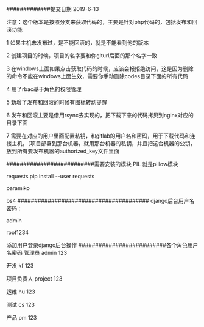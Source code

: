 #############提交日期 2019-6-13

注意：这个版本是按照分支来获取代码的，主要是针对php代码的，包括发布和回滚功能

1 如果主机未发布过，是不能回滚的，就是不能看到他的版本

2 创建项目的时候，项目的名字要和你giturl后面的那个名字一致

3 在windows上面如果点击获取代码的时候，应该会报拒绝访问，这是因为删除的命令不能在windows上面生效，需要你手动删除codes目录下面的所有代码

4 用了rbac基于角色的权限管理

5 新增了发布和回滚的时候有图标转动提醒

6 发布和回滚主要是借用rsync去实现的，把下载下来的代码拷贝到nginx对应的目录下面

7 需要在对应的用户里面配置私钥，和gitlab的用户名和密码，用于下载代码和连接主机，（项目部署到那台机器，就用那台机器的私钥，并且把这台机器的公钥，放到所有要发布机器的authorized_key文件里面




##########################需要安装的模块
PIL 就是pillow模块

requests   pip install --user requests

paramiko

bs4
#######################################
django后台用户名密码：

admin

root1234

添加用户登录django后台操作
##########################各个角色用户名密码
管理员  admin 123

开发  kf 123

项目负责人 project 123

运维  hu 123

测试  cs 123

产品 pm 123
